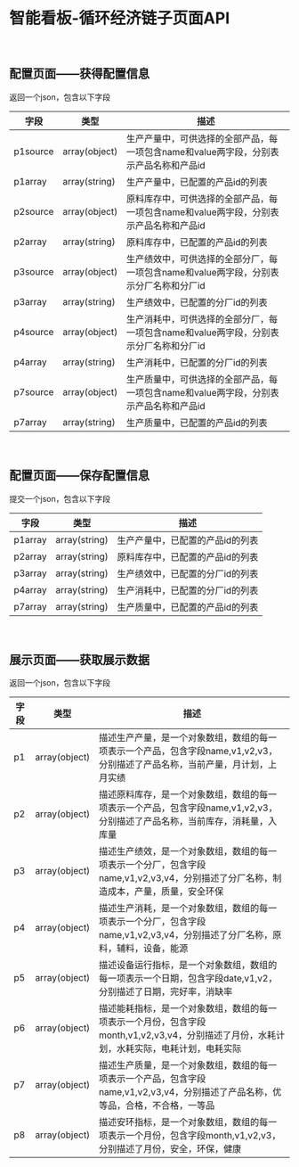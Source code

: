 # 智能看板-循环经济链子页面API
​	

## 配置页面——获得配置信息

返回一个json，包含以下字段

| 字段     | 类型          | 描述                                                         |
| -------- | ------------- | ------------------------------------------------------------ |
| p1source | array(object) | 生产产量中，可供选择的全部产品，每一项包含name和value两字段，分别表示产品名称和产品id |
| p1array  | array(string) | 生产产量中，已配置的产品id的列表                             |
| p2source | array(object) | 原料库存中，可供选择的全部产品，每一项包含name和value两字段，分别表示产品名称和产品id |
| p2array  | array(string) | 原料库存中，已配置的产品id的列表                             |
| p3source | array(object) | 生产绩效中，可供选择的全部分厂，每一项包含name和value两字段，分别表示分厂名称和分厂id |
| p3array  | array(string) | 生产绩效中，已配置的分厂id的列表                             |
| p4source | array(object) | 生产消耗中，可供选择的全部分厂，每一项包含name和value两字段，分别表示分厂名称和分厂id |
| p4array  | array(string) | 生产消耗中，已配置的分厂id的列表                             |
| p7source | array(object) | 生产质量中，可供选择的全部产品，每一项包含name和value两字段，分别表示产品名称和产品id |
| p7array  | array(string) | 生产质量中，已配置的产品id的列表                             |

​	

## 配置页面——保存配置信息

提交一个json，包含以下字段

| 字段    | 类型          | 描述                             |
| ------- | ------------- | -------------------------------- |
| p1array | array(string) | 生产产量中，已配置的产品id的列表 |
| p2array | array(string) | 原料库存中，已配置的产品id的列表 |
| p3array | array(string) | 生产绩效中，已配置的分厂id的列表 |
| p4array | array(string) | 生产消耗中，已配置的分厂id的列表 |
| p7array | array(string) | 生产质量中，已配置的产品id的列表 |

​	

## 展示页面——获取展示数据

返回一个json，包含以下字段

| 字段 | 类型          | 描述                                                         |
| ---- | ------------- | ------------------------------------------------------------ |
| p1   | array(object) | 描述生产产量，是一个对象数组，数组的每一项表示一个产品，包含字段name,v1,v2,v3，分别描述了产品名称，当前产量，月计划，上月实绩 |
| p2   | array(object) | 描述原料库存，是一个对象数组，数组的每一项表示一个产品，包含字段name,v1,v2,v3，分别描述了产品名称，当前库存，消耗量，入库量 |
| p3   | array(object) | 描述生产绩效，是一个对象数组，数组的每一项表示一个分厂，包含字段name,v1,v2,v3,v4，分别描述了分厂名称，制造成本，产量，质量，安全环保 |
| p4   | array(object) | 描述生产消耗，是一个对象数组，数组的每一项表示一个分厂，包含字段name,v1,v2,v3,v4，分别描述了分厂名称，原料，辅料，设备，能源 |
| p5   | array(object) | 描述设备运行指标，是一个对象数组，数组的每一项表示一个日期，包含字段date,v1,v2，分别描述了日期，完好率，消缺率 |
| p6   | array(object) | 描述能耗指标，是一个对象数组，数组的每一项表示一个月份，包含字段month,v1,v2,v3,v4，分别描述了月份，水耗计划，水耗实际，电耗计划，电耗实际 |
| p7   | array(object) | 描述生产质量，是一个对象数组，数组的每一项表示一个产品，包含字段name,v1,v2,v3,v4，分别描述了产品名称，优等品，合格，不合格，一等品 |
| p8   | array(object) | 描述安环指标，是一个对象数组，数组的每一项表示一个月份，包含字段month,v1,v2,v3，分别描述了月份，安全，环保，健康 |

